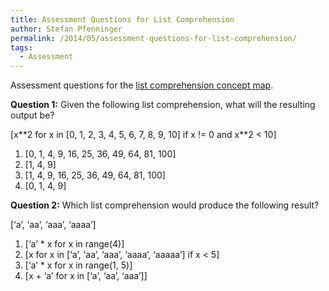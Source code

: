 ```yaml
---
title: Assessment Questions for List Comprehension
author: Stefan Pfenninger
permalink: /2014/05/assessment-questions-for-list-comprehension/
tags:
  - Assessment
---
```

Assessment questions for the [list comprehension concept map][1].

**Question 1:** Given the following list comprehension, what will the resulting output be?

[x\*\*2 for x in [0, 1, 2, 3, 4, 5, 6, 7, 8, 9, 10] if x != 0 and x\*\*2 < 10]

1.  [0, 1, 4, 9, 16, 25, 36, 49, 64, 81, 100]
2.  [1, 4, 9]
3.  [1, 4, 9, 16, 25, 36, 49, 64, 81, 100]
4.  [0, 1, 4, 9]

**Question 2:** Which list comprehension would produce the following result?

[‘a’, ‘aa’, ‘aaa’, ‘aaaa’]

1.  [‘a’ * x for x in range(4)]
2.  [x for x in [‘a’, ‘aa’, ‘aaa’, ‘aaaa’, ‘aaaaa’] if x < 5]
3.  [‘a’ * x for x in range(1, 5)]
4.  [x + ‘a’ for x in [‘a’, ‘aa’, ‘aaa’]]

 [1]: http://teaching.software-carpentry.org/2014/05/01/list-comprehension-concept-map/

